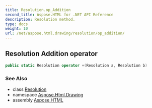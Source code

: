 ```yaml
---
title: Resolution.op_Addition
second_title: Aspose.HTML for .NET API Reference
description: Resolution method. 
type: docs
weight: 10
url: /net/aspose.html.drawing/resolution/op_addition/
---
```

## Resolution Addition operator

```csharp
public static Resolution operator +(Resolution a, Resolution b)
```

### See Also

* class [Resolution](../)
* namespace [Aspose.Html.Drawing](../../resolution/)
* assembly [Aspose.HTML](../../../)
